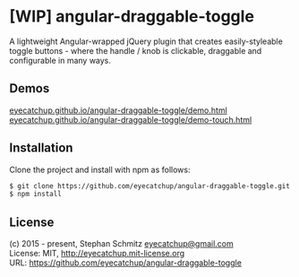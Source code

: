 # [WIP] angular-draggable-toggle

A lightweight Angular-wrapped jQuery plugin that creates easily-styleable toggle buttons - where the handle / knob is clickable, draggable and configurable in many ways.

## Demos
[eyecatchup.github.io/angular-draggable-toggle/demo.html](http://eyecatchup.github.io/angular-draggable-toggle/demo.html)  
[eyecatchup.github.io/angular-draggable-toggle/demo-touch.html](http://eyecatchup.github.io/angular-draggable-toggle/demo-touch.html)

## Installation

Clone the project and install with npm as follows:

```bash
$ git clone https://github.com/eyecatchup/angular-draggable-toggle.git
$ npm install
```

## License

(c) 2015 - present, Stephan Schmitz <eyecatchup@gmail.com>  
License: MIT, http://eyecatchup.mit-license.org  
URL: https://github.com/eyecatchup/angular-draggable-toggle  
